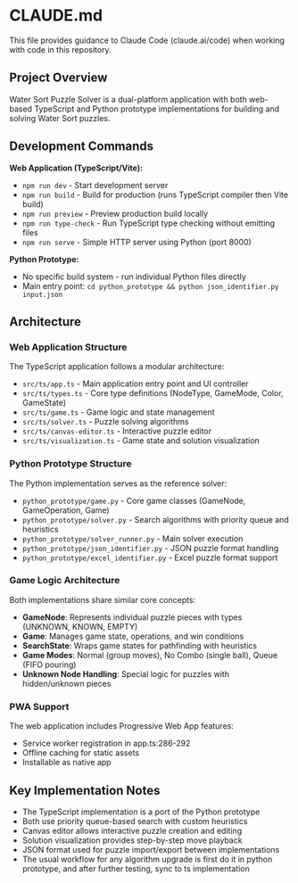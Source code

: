 # CLAUDE.md

This file provides guidance to Claude Code (claude.ai/code) when working with code in this repository.

## Project Overview

Water Sort Puzzle Solver is a dual-platform application with both web-based TypeScript and Python prototype implementations for building and solving Water Sort puzzles.

## Development Commands

**Web Application (TypeScript/Vite):**
- `npm run dev` - Start development server
- `npm run build` - Build for production (runs TypeScript compiler then Vite build)  
- `npm run preview` - Preview production build locally
- `npm run type-check` - Run TypeScript type checking without emitting files
- `npm run serve` - Simple HTTP server using Python (port 8000)

**Python Prototype:**
- No specific build system - run individual Python files directly
- Main entry point: `cd python_prototype && python json_identifier.py input.json`

## Architecture

### Web Application Structure
The TypeScript application follows a modular architecture:

- `src/ts/app.ts` - Main application entry point and UI controller
- `src/ts/types.ts` - Core type definitions (NodeType, GameMode, Color, GameState)
- `src/ts/game.ts` - Game logic and state management
- `src/ts/solver.ts` - Puzzle solving algorithms
- `src/ts/canvas-editor.ts` - Interactive puzzle editor
- `src/ts/visualization.ts` - Game state and solution visualization

### Python Prototype Structure
The Python implementation serves as the reference solver:

- `python_prototype/game.py` - Core game classes (GameNode, GameOperation, Game)
- `python_prototype/solver.py` - Search algorithms with priority queue and heuristics
- `python_prototype/solver_runner.py` - Main solver execution
- `python_prototype/json_identifier.py` - JSON puzzle format handling
- `python_prototype/excel_identifier.py` - Excel puzzle format support

### Game Logic Architecture
Both implementations share similar core concepts:

- **GameNode**: Represents individual puzzle pieces with types (UNKNOWN, KNOWN, EMPTY)
- **Game**: Manages game state, operations, and win conditions
- **SearchState**: Wraps game states for pathfinding with heuristics
- **Game Modes**: Normal (group moves), No Combo (single ball), Queue (FIFO pouring)
- **Unknown Node Handling**: Special logic for puzzles with hidden/unknown pieces

### PWA Support
The web application includes Progressive Web App features:
- Service worker registration in app.ts:286-292
- Offline caching for static assets
- Installable as native app

## Key Implementation Notes

- The TypeScript implementation is a port of the Python prototype
- Both use priority queue-based search with custom heuristics
- Canvas editor allows interactive puzzle creation and editing
- Solution visualization provides step-by-step move playback
- JSON format used for puzzle import/export between implementations
- The usual workflow for any algorithm upgrade is first do it in python prototype, and after further testing, sync to ts implementation